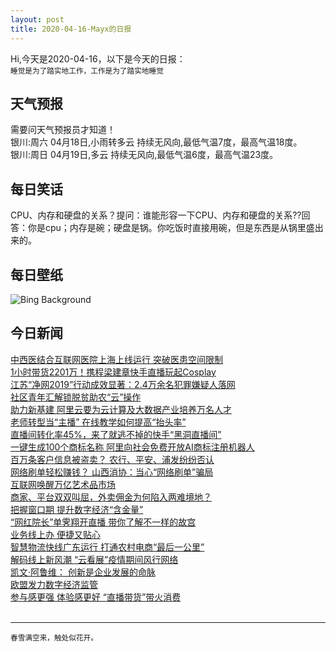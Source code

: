 ```yaml
---
layout: post
title: 2020-04-16-Mayx的日报
---
```


Hi,今天是2020-04-16，以下是今天的日报：<br><small>
睡觉是为了踏实地工作，工作是为了踏实地睡觉</small><!--more-->
## 天气预报
需要问天气预报员才知道！<br>银川:周六 04月18日,小雨转多云 持续无风向,最低气温7度，最高气温18度。<br>银川:周日 04月19日,多云 持续无风向,最低气温6度，最高气温23度。
## 每日笑话
CPU、内存和硬盘的关系？提问：谁能形容一下CPU、内存和硬盘的关系??回答：你是cpu；内存是碗；硬盘是锅。你吃饭时直接用碗，但是东西是从锅里盛出来的。
## 每日壁纸
![Bing Background](https://cn.bing.com/th?id=OHR.NBNMSipapu_EN-US7081783490_1920x1080.jpg&rf=LaDigue_1920x1080.jpg&pid=hp "Sipapu Bridge in Natural Bridges National Monument, Utah (© Fyletto/Getty Images)")
## 今日新闻

[中西医结合互联网医院上海上线运行 突破医患空间限制](http://it.people.com.cn/n1/2020/0416/c1009-31676035.html)   
[1小时带货2201万！携程梁建章快手直播玩起Cosplay](http://it.people.com.cn/n1/2020/0416/c1009-31676510.html)   
[江苏“净网2019”行动成效显著：2.4万余名犯罪嫌疑人落网](http://it.people.com.cn/n1/2020/0416/c1009-31676026.html)   
[社区青年汇解锁脱贫助农“云”操作](http://it.people.com.cn/n1/2020/0416/c1009-31676048.html)   
[助力新基建 阿里云要为云计算及大数据产业培养万名人才](http://it.people.com.cn/n1/2020/0416/c1009-31676056.html)   
[老师转型当“主播” 在线教学如何提高“抬头率”](http://it.people.com.cn/n1/2020/0416/c1009-31676070.html)   
[直播间转化率45%，来了就逃不掉的快手“黑洞直播间”](http://it.people.com.cn/n1/2020/0416/c1009-31676507.html)   
[一键生成100个商标名称 阿里向社会免费开放AI商标注册机器人](http://it.people.com.cn/n1/2020/0416/c1009-31675943.html)   
[百万条客户信息被盗卖？ 农行、平安、浦发纷纷否认](http://it.people.com.cn/n1/2020/0416/c1009-31675934.html)   
[网络刷单轻松赚钱？ 山西消协：当心“网络刷单”骗局](http://it.people.com.cn/n1/2020/0416/c1009-31676021.html)   
[互联网唤醒万亿艺术品市场](http://it.people.com.cn/n1/2020/0416/c1009-31675926.html)   
[商家、平台双双叫屈，外卖佣金为何陷入两难境地？](http://it.people.com.cn/n1/2020/0416/c1009-31675889.html)   
[把握窗口期 提升数字经济“含金量”](http://it.people.com.cn/n1/2020/0416/c1009-31675777.html)   
[“网红院长”单霁翔开直播 带你了解不一样的故宫](http://it.people.com.cn/n1/2020/0416/c1009-31675615.html)   
[业务线上办 便捷又贴心](http://it.people.com.cn/n1/2020/0416/c1009-31675738.html)   
[智慧物流快线广东运行 打通农村电商“最后一公里”](http://it.people.com.cn/n1/2020/0416/c1009-31675802.html)   
[解码线上新风潮 “云看展”疫情期间风行网络](http://it.people.com.cn/n1/2020/0415/c1009-31674604.html)   
[凯文·阿鲁维： 创新是企业发展的命脉](http://it.people.com.cn/n1/2020/0415/c1009-31674601.html)   
[欧盟发力数字经济监管](http://it.people.com.cn/n1/2020/0415/c1009-31674589.html)   
[参与感更强 体验感更好 “直播带货”带火消费](http://it.people.com.cn/n1/2020/0415/c1009-31674584.html)   
<br />

***

<small>春雪满空来，触处似花开。</small>

